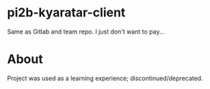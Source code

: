 # pi2b-kyaratar-client
Same as Gitlab and team repo. I just don't want to pay...

# About
Project was used as a learning experience; discontinued/deprecated.

